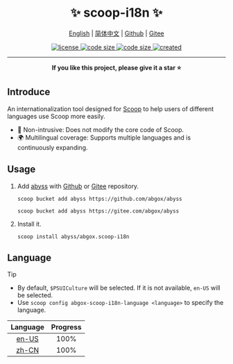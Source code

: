 <h1 align="center">✨ scoop-i18n ✨</h1>

<p align="center">
    <a href="readme.md">English</a> |
    <a href="readme.zh-CN.md">简体中文</a> |
    <a href="https://github.com/abgox/scoop-i18n">Github</a> |
    <a href="https://gitee.com/abgox/scoop-i18n">Gitee</a>
</p>

<p align="center">
    <a href="https://github.com/abgox/scoop-i18n/blob/main/license">
        <img src="https://img.shields.io/github/license/abgox/scoop-i18n" alt="license" />
    </a>
    <a href="https://img.shields.io/github/languages/code-size/abgox/scoop-i18n.svg">
        <img src="https://img.shields.io/github/languages/code-size/abgox/scoop-i18n.svg" alt="code size" />
    </a>
    <a href="https://img.shields.io/github/repo-size/abgox/scoop-i18n.svg">
        <img src="https://img.shields.io/github/repo-size/abgox/scoop-i18n.svg" alt="code size" />
    </a>
    <a href="https://github.com/abgox/scoop-i18n">
        <img src="https://img.shields.io/github/created-at/abgox/scoop-i18n" alt="created" />
    </a>
</p>

---

<p align="center">
  <strong>If you like this project, please give it a star ⭐️</strong>
</p>

## Introduce

An internationalization tool designed for [Scoop](https://scoop.sh/) to help users of different languages use Scoop more easily.

- 🚀 Non-intrusive: Does not modify the core code of Scoop.
- 🌍 Multilingual coverage: Supports multiple languages and is continuously expanding.

## Usage

1.  Add [abyss](https://abyss.abgox.com) with [Github](https://github.com/abgox/abyss) or [Gitee](https://gitee.com/abgox/abyss) repository.

    ```shell
    scoop bucket add abyss https://github.com/abgox/abyss
    ```

    ```shell
    scoop bucket add abyss https://gitee.com/abgox/abyss
    ```

2.  Install it.

    ```shell
    scoop install abyss/abgox.scoop-i18n
    ```

## Language

> [!Tip]
>
> - By default, `$PSUICulture` will be selected. If it is not available, `en-US` will be selected.
> - Use `scoop config abgox-scoop-i18n-language <language>` to specify the language.

<!-- prettier-ignore-start -->

|Language|Progress|
|:-:|:-:|
|[en-US](./i18n/en-US.json)|100%|
|[zh-CN](./i18n/zh-CN.json)|100%|

<!-- prettier-ignore-end -->
